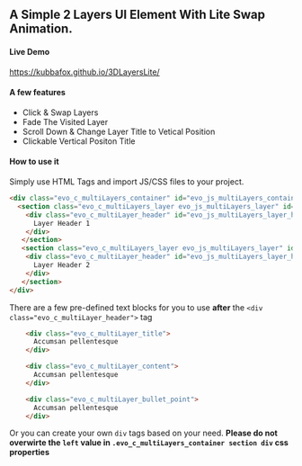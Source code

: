 ## A Simple 2 Layers UI Element With Lite Swap Animation. 

#### Live Demo
https://kubbafox.github.io/3DLayersLite/

#### A few features
- Click & Swap Layers
- Fade The Visited Layer
- Scroll Down & Change Layer Title to Vetical Position
- Clickable Vertical Positon Title

#### How to use it
Simply use HTML Tags and import JS/CSS files to your project. 

```HTML
<div class="evo_c_multiLayers_container" id="evo_js_multiLayers_container">
  <section class="evo_c_multiLayers_layer evo_js_multiLayers_layer" id="evo_js_multiLayers_layer_1">
    <div class="evo_c_multiLayer_header" id="evo_js_multiLayers_layer_header_1">
      Layer Header 1
    </div>
   </section>
   <section class="evo_c_multiLayers_layer evo_js_multiLayers_layer" id="evo_js_multiLayers_layer_2">
    <div class="evo_c_multiLayer_header" id="evo_js_multiLayers_layer_header_2">
      Layer Header 2
    </div>
   </section>
</div>   
```
There are a few pre-defined text blocks for you to use **after** the `<div class="evo_c_multiLayer_header">` tag


```HTML
    <div class="evo_c_multiLayer_title">
      Accumsan pellentesque
    </div>
```

```HTML
    <div class="evo_c_multiLayer_content">
      Accumsan pellentesque
    </div>
```

```HTML
    <div class="evo_c_multiLayer_bullet_point">
      Accumsan pellentesque
    </div>
```

Or you can create your own `div` tags based on your need. 
**Please do not overwirte the `left` value in `.evo_c_multiLayers_container section div` css properties**
